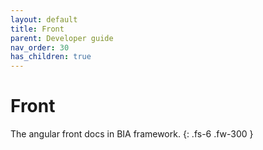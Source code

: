 ```yaml
---
layout: default
title: Front
parent: Developer guide
nav_order: 30
has_children: true
---
```


# Front

The angular front docs in BIA framework.
{: .fs-6 .fw-300 }